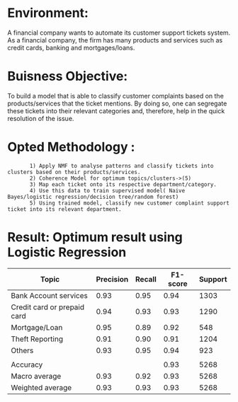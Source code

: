 # Environment: 
A financial company wants to automate its customer support tickets system. 
As a financial company, the firm has many products and services such as credit cards, banking and mortgages/loans. 

# Buisness Objective: 
To build a model that is able to classify customer complaints based on the products/services that the ticket mentions.
By doing so, one can segregate these tickets into their relevant categories and, 
therefore, help in the quick resolution of the issue.

# Opted Methodology : 
           1) Apply NMF to analyse patterns and classify tickets into clusters based on their products/services.
           2) Coherence Model for optimum topics/clusters->(5)
           3) Map each ticket onto its respective department/category.
           4) Use this data to train supervised model( Naive Bayes/logistic regression/decision tree/random forest)
           5) Using trained model, classify new customer complaint support ticket into its relevant department.

# Result: Optimum result using Logistic Regression
      
| Topic                            | Precision | Recall | F1-score | Support |
| -------------------------------- | --------- | ------ | -------- | ------- |
| Bank Account services            | 0.93      | 0.95   | 0.94     | 1303    |
| Credit card or prepaid card      | 0.94      | 0.93   | 0.93     | 1290    |
| Mortgage/Loan                    | 0.95      | 0.89   | 0.92     | 548     |
| Theft Reporting                  | 0.91      | 0.90   | 0.91     | 1204    |
| Others                           | 0.93      | 0.95   | 0.94     | 923     |
|                                  |           |        |          |         |
| Accuracy                         |           |        | 0.93     | 5268    |
| Macro average                    | 0.93      | 0.92   | 0.93     | 5268    |
| Weighted average                 | 0.93      | 0.93   | 0.93     | 5268    |

